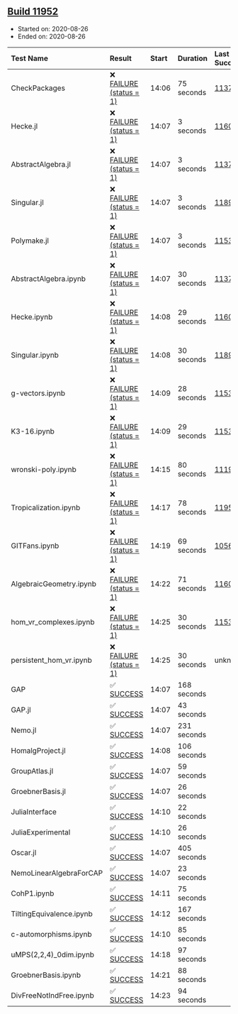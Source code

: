 ## [Build 11952](https://oscarci.mathematik.uni-kl.de/job/oscar/11952/)

* Started on: 2020-08-26
* Ended on: 2020-08-26

| Test Name    | Result | Start | Duration | Last Success | First Failure |
|:-------------|:-------|:------|:---------|:-------------|:--------------|
| CheckPackages | ❌ [FAILURE (status = 1)](https://oscarci.mathematik.uni-kl.de/job/oscar/11952/artifact/logs/build-11952/CheckPackages.log) | 14:06 | 75 seconds | [11376](https://oscarci.mathematik.uni-kl.de/job/oscar/11376/) | [11377](https://oscarci.mathematik.uni-kl.de/job/oscar/11377/) |
| Hecke.jl | ❌ [FAILURE (status = 1)](https://oscarci.mathematik.uni-kl.de/job/oscar/11952/artifact/logs/build-11952/Hecke.jl.log) | 14:07 | 3 seconds | [11602](https://oscarci.mathematik.uni-kl.de/job/oscar/11602/) | [11603](https://oscarci.mathematik.uni-kl.de/job/oscar/11603/) |
| AbstractAlgebra.jl | ❌ [FAILURE (status = 1)](https://oscarci.mathematik.uni-kl.de/job/oscar/11952/artifact/logs/build-11952/AbstractAlgebra.jl.log) | 14:07 | 3 seconds | [11376](https://oscarci.mathematik.uni-kl.de/job/oscar/11376/) | [11377](https://oscarci.mathematik.uni-kl.de/job/oscar/11377/) |
| Singular.jl | ❌ [FAILURE (status = 1)](https://oscarci.mathematik.uni-kl.de/job/oscar/11952/artifact/logs/build-11952/Singular.jl.log) | 14:07 | 3 seconds | [11893](https://oscarci.mathematik.uni-kl.de/job/oscar/11893/) | [11894](https://oscarci.mathematik.uni-kl.de/job/oscar/11894/) |
| Polymake.jl | ❌ [FAILURE (status = 1)](https://oscarci.mathematik.uni-kl.de/job/oscar/11952/artifact/logs/build-11952/Polymake.jl.log) | 14:07 | 3 seconds | [11532](https://oscarci.mathematik.uni-kl.de/job/oscar/11532/) | [11533](https://oscarci.mathematik.uni-kl.de/job/oscar/11533/) |
| AbstractAlgebra.ipynb | ❌ [FAILURE (status = 1)](https://oscarci.mathematik.uni-kl.de/job/oscar/11952/artifact/logs/build-11952/AbstractAlgebra.ipynb.log) | 14:07 | 30 seconds | [11376](https://oscarci.mathematik.uni-kl.de/job/oscar/11376/) | [11377](https://oscarci.mathematik.uni-kl.de/job/oscar/11377/) |
| Hecke.ipynb | ❌ [FAILURE (status = 1)](https://oscarci.mathematik.uni-kl.de/job/oscar/11952/artifact/logs/build-11952/Hecke.ipynb.log) | 14:08 | 29 seconds | [11602](https://oscarci.mathematik.uni-kl.de/job/oscar/11602/) | [11603](https://oscarci.mathematik.uni-kl.de/job/oscar/11603/) |
| Singular.ipynb | ❌ [FAILURE (status = 1)](https://oscarci.mathematik.uni-kl.de/job/oscar/11952/artifact/logs/build-11952/Singular.ipynb.log) | 14:08 | 30 seconds | [11893](https://oscarci.mathematik.uni-kl.de/job/oscar/11893/) | [11894](https://oscarci.mathematik.uni-kl.de/job/oscar/11894/) |
| g-vectors.ipynb | ❌ [FAILURE (status = 1)](https://oscarci.mathematik.uni-kl.de/job/oscar/11952/artifact/logs/build-11952/g-vectors.ipynb.log) | 14:09 | 28 seconds | [11532](https://oscarci.mathematik.uni-kl.de/job/oscar/11532/) | [11533](https://oscarci.mathematik.uni-kl.de/job/oscar/11533/) |
| K3-16.ipynb | ❌ [FAILURE (status = 1)](https://oscarci.mathematik.uni-kl.de/job/oscar/11952/artifact/logs/build-11952/K3-16.ipynb.log) | 14:09 | 29 seconds | [11532](https://oscarci.mathematik.uni-kl.de/job/oscar/11532/) | [11533](https://oscarci.mathematik.uni-kl.de/job/oscar/11533/) |
| wronski-poly.ipynb | ❌ [FAILURE (status = 1)](https://oscarci.mathematik.uni-kl.de/job/oscar/11952/artifact/logs/build-11952/wronski-poly.ipynb.log) | 14:15 | 80 seconds | [11192](https://oscarci.mathematik.uni-kl.de/job/oscar/11192/) | [11193](https://oscarci.mathematik.uni-kl.de/job/oscar/11193/) |
| Tropicalization.ipynb | ❌ [FAILURE (status = 1)](https://oscarci.mathematik.uni-kl.de/job/oscar/11952/artifact/logs/build-11952/Tropicalization.ipynb.log) | 14:17 | 78 seconds | [11951](https://oscarci.mathematik.uni-kl.de/job/oscar/11951/) | [11952](https://oscarci.mathematik.uni-kl.de/job/oscar/11952/) |
| GITFans.ipynb | ❌ [FAILURE (status = 1)](https://oscarci.mathematik.uni-kl.de/job/oscar/11952/artifact/logs/build-11952/GITFans.ipynb.log) | 14:19 | 69 seconds | [10566](https://oscarci.mathematik.uni-kl.de/job/oscar/10566/) | [10567](https://oscarci.mathematik.uni-kl.de/job/oscar/10567/) |
| AlgebraicGeometry.ipynb | ❌ [FAILURE (status = 1)](https://oscarci.mathematik.uni-kl.de/job/oscar/11952/artifact/logs/build-11952/AlgebraicGeometry.ipynb.log) | 14:22 | 71 seconds | [11602](https://oscarci.mathematik.uni-kl.de/job/oscar/11602/) | [11603](https://oscarci.mathematik.uni-kl.de/job/oscar/11603/) |
| hom_vr_complexes.ipynb | ❌ [FAILURE (status = 1)](https://oscarci.mathematik.uni-kl.de/job/oscar/11952/artifact/logs/build-11952/hom_vr_complexes.ipynb.log) | 14:25 | 30 seconds | [11532](https://oscarci.mathematik.uni-kl.de/job/oscar/11532/) | [11533](https://oscarci.mathematik.uni-kl.de/job/oscar/11533/) |
| persistent_hom_vr.ipynb | ❌ [FAILURE (status = 1)](https://oscarci.mathematik.uni-kl.de/job/oscar/11952/artifact/logs/build-11952/persistent_hom_vr.ipynb.log) | 14:25 | 30 seconds | unknown | unknown |
| GAP | ✅ [SUCCESS](https://oscarci.mathematik.uni-kl.de/job/oscar/11952/artifact/logs/build-11952/GAP.log) | 14:07 | 168 seconds |  |  |
| GAP.jl | ✅ [SUCCESS](https://oscarci.mathematik.uni-kl.de/job/oscar/11952/artifact/logs/build-11952/GAP.jl.log) | 14:07 | 43 seconds |  |  |
| Nemo.jl | ✅ [SUCCESS](https://oscarci.mathematik.uni-kl.de/job/oscar/11952/artifact/logs/build-11952/Nemo.jl.log) | 14:07 | 231 seconds |  |  |
| HomalgProject.jl | ✅ [SUCCESS](https://oscarci.mathematik.uni-kl.de/job/oscar/11952/artifact/logs/build-11952/HomalgProject.jl.log) | 14:08 | 106 seconds |  |  |
| GroupAtlas.jl | ✅ [SUCCESS](https://oscarci.mathematik.uni-kl.de/job/oscar/11952/artifact/logs/build-11952/GroupAtlas.jl.log) | 14:07 | 59 seconds |  |  |
| GroebnerBasis.jl | ✅ [SUCCESS](https://oscarci.mathematik.uni-kl.de/job/oscar/11952/artifact/logs/build-11952/GroebnerBasis.jl.log) | 14:07 | 26 seconds |  |  |
| JuliaInterface | ✅ [SUCCESS](https://oscarci.mathematik.uni-kl.de/job/oscar/11952/artifact/logs/build-11952/JuliaInterface.log) | 14:10 | 22 seconds |  |  |
| JuliaExperimental | ✅ [SUCCESS](https://oscarci.mathematik.uni-kl.de/job/oscar/11952/artifact/logs/build-11952/JuliaExperimental.log) | 14:10 | 26 seconds |  |  |
| Oscar.jl | ✅ [SUCCESS](https://oscarci.mathematik.uni-kl.de/job/oscar/11952/artifact/logs/build-11952/Oscar.jl.log) | 14:07 | 405 seconds |  |  |
| NemoLinearAlgebraForCAP | ✅ [SUCCESS](https://oscarci.mathematik.uni-kl.de/job/oscar/11952/artifact/logs/build-11952/NemoLinearAlgebraForCAP.log) | 14:07 | 23 seconds |  |  |
| CohP1.ipynb | ✅ [SUCCESS](https://oscarci.mathematik.uni-kl.de/job/oscar/11952/artifact/logs/build-11952/CohP1.ipynb.log) | 14:11 | 75 seconds |  |  |
| TiltingEquivalence.ipynb | ✅ [SUCCESS](https://oscarci.mathematik.uni-kl.de/job/oscar/11952/artifact/logs/build-11952/TiltingEquivalence.ipynb.log) | 14:12 | 167 seconds |  |  |
| c-automorphisms.ipynb | ✅ [SUCCESS](https://oscarci.mathematik.uni-kl.de/job/oscar/11952/artifact/logs/build-11952/c-automorphisms.ipynb.log) | 14:10 | 85 seconds |  |  |
| uMPS(2,2,4)_0dim.ipynb | ✅ [SUCCESS](https://oscarci.mathematik.uni-kl.de/job/oscar/11952/artifact/logs/build-11952/uMPS-2-2-4-_0dim.ipynb.log) | 14:18 | 97 seconds |  |  |
| GroebnerBasis.ipynb | ✅ [SUCCESS](https://oscarci.mathematik.uni-kl.de/job/oscar/11952/artifact/logs/build-11952/GroebnerBasis.ipynb.log) | 14:21 | 88 seconds |  |  |
| DivFreeNotIndFree.ipynb | ✅ [SUCCESS](https://oscarci.mathematik.uni-kl.de/job/oscar/11952/artifact/logs/build-11952/DivFreeNotIndFree.ipynb.log) | 14:23 | 94 seconds |  |  |
